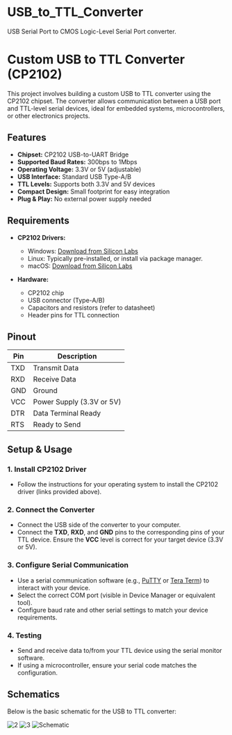 # USB_to_TTL_Converter
USB Serial Port to CMOS Logic-Level Serial Port converter.

# Custom USB to TTL Converter (CP2102)

This project involves building a custom USB to TTL converter using the CP2102 chipset. The converter allows communication between a USB port and TTL-level serial devices, ideal for embedded systems, microcontrollers, or other electronics projects.

## Features

- **Chipset:** CP2102 USB-to-UART Bridge
- **Supported Baud Rates:** 300bps to 1Mbps
- **Operating Voltage:** 3.3V or 5V (adjustable)
- **USB Interface:** Standard USB Type-A/B
- **TTL Levels:** Supports both 3.3V and 5V devices
- **Compact Design:** Small footprint for easy integration
- **Plug & Play:** No external power supply needed

## Requirements

- **CP2102 Drivers:**
  - Windows: [Download from Silicon Labs](https://www.silabs.com/developers/usb-to-uart-bridge-vcp-drivers)
  - Linux: Typically pre-installed, or install via package manager.
  - macOS: [Download from Silicon Labs](https://www.silabs.com/developers/usb-to-uart-bridge-vcp-drivers)
  
- **Hardware:**
  - CP2102 chip
  - USB connector (Type-A/B)
  - Capacitors and resistors (refer to datasheet)
  - Header pins for TTL connection

## Pinout

| Pin  | Description     |
|------|-----------------|
| TXD  | Transmit Data    |
| RXD  | Receive Data     |
| GND  | Ground           |
| VCC  | Power Supply (3.3V or 5V) |
| DTR  | Data Terminal Ready |
| RTS  | Ready to Send    |

## Setup & Usage

### 1. Install CP2102 Driver
- Follow the instructions for your operating system to install the CP2102 driver (links provided above).

### 2. Connect the Converter
- Connect the USB side of the converter to your computer.
- Connect the **TXD**, **RXD**, and **GND** pins to the corresponding pins of your TTL device. Ensure the **VCC** level is correct for your target device (3.3V or 5V).

### 3. Configure Serial Communication
- Use a serial communication software (e.g., [PuTTY](https://www.putty.org/) or [Tera Term](https://ttssh2.osdn.jp/index.html.en)) to interact with your device.
- Select the correct COM port (visible in Device Manager or equivalent tool).
- Configure baud rate and other serial settings to match your device requirements.

### 4. Testing
- Send and receive data to/from your TTL device using the serial monitor software.
- If using a microcontroller, ensure your serial code matches the configuration.

## Schematics

Below is the basic schematic for the USB to TTL converter:




![2](https://github.com/user-attachments/assets/a5468c34-2413-47e3-8633-976caf87c56d)
![3](https://github.com/user-attachments/assets/00a9abe1-3383-47c1-a605-71058c218d13)
![Schematic](https://github.com/user-attachments/assets/4d903c8b-ef05-4ec5-a92b-33deb477d3d5)
